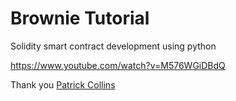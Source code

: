 # Brownie Tutorial

Solidity smart contract development using python

https://www.youtube.com/watch?v=M576WGiDBdQ

Thank you [Patrick Collins](https://github.com/PatrickAlphaC)